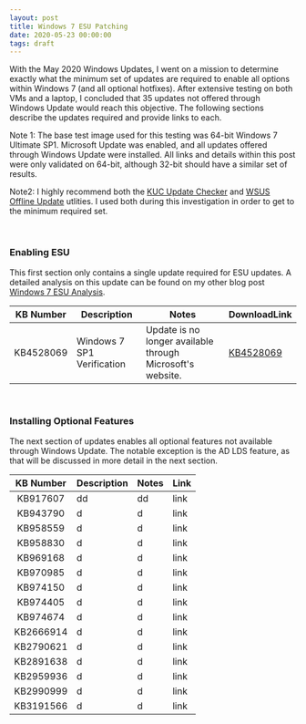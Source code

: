 ```yaml
---
layout: post
title: Windows 7 ESU Patching
date: 2020-05-23 00:00:00
tags: draft
---
```


With the May 2020 Windows Updates, I went on a mission to determine exactly what the minimum set of updates are required to enable all options within Windows 7 (and all optional hotfixes).  After extensive testing on both VMs and a laptop, I concluded that 35 updates not offered through Windows Update would reach this objective.  The following sections describe the updates required and provide links to each.

Note 1: The base test image used for this testing was 64-bit Windows 7 Ultimate SP1.  Microsoft Update was enabled, and all updates offered through Windows Update were installed.  All links and details within this post were only validated on 64-bit, although 32-bit should have a similar set of results.

Note2: I highly recommend both the [KUC Update Checker](https://windows-update-checker.com/) and [WSUS Offline Update](https://www.wsusoffline.net/) utlities.  I used both during this investigation in order to get to the minimum required set.  

<br>

### Enabling ESU

This first section only contains a single update required for ESU updates.  A detailed analysis on this update can be found on my other blog post [Windows 7 ESU Analysis](https://hackandpwn.com/windows-7-esu-analysis/).

| KB Number | Description                | Notes                                                      | DownloadLink |
|:---------:|----------------------------|------------------------------------------------------------|------------|
| KB4528069 |Windows 7 SP1 Verification  | Update is no longer available through Microsoft's website. | [KB4528069](https://github.com/HackAndPwn/Windows-7-Patching/blob/master/01_Enable_ESU/01_Windows6.1-KB4528069-x64.msu)

<br>

### Installing Optional Features

The next section of updates enables all optional features not available through Windows Update.  The notable exception is the AD LDS feature, as that will be discussed in more detail in the next section.

| KB Number | Description                | Notes      | Link |
|:---------:|----------------------------|------------|------------|
| KB917607  | dd                         | dd         | link |
| KB943790  | d                          | d          | link |
| KB958559  | d                          | d          | link |
| KB958830  | d                          | d          | link |
| KB969168  | d                          | d          | link |
| KB970985  | d                          | d          | link |
| KB974150  | d                          | d          | link |
| KB974405  | d                          | d          | link |
| KB974674  | d                          | d          | link |
| KB2666914 | d                          | d          | link |
| KB2790621 | d                          | d          | link |
| KB2891638 | d                          | d          | link |
| KB2959936 | d                          | d          | link |
| KB2990999 | d                          | d          | link |
| KB3191566 | d                          | d          | link |
